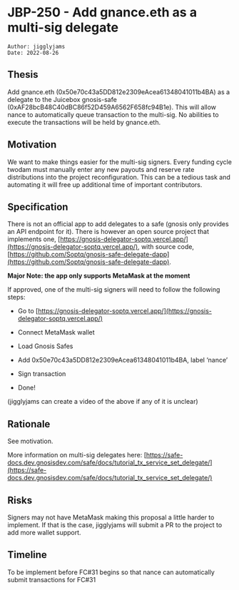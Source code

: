 # JBP-250 - Add gnance.eth as a multi-sig delegate
```plain text
Author: jigglyjams
Date: 2022-08-26
```

## Thesis

Add gnance.eth (0x50e70c43a5DD812e2309eAcea61348041011b4BA) as a delegate to the Juicebox gnosis-safe (0xAF28bcB48C40dBC86f52D459A6562F658fc94B1e). This will allow nance to automatically queue transaction to the multi-sig. No abilities to execute the transactions will be held by gnance.eth.

## Motivation

We want to make things easier for the multi-sig signers. Every funding cycle twodam must manually enter any new payouts and reserve rate distributions into the project reconfiguration. This can be a tedious task and automating it will free up additional time of important contributors.

## Specification

There is not an official app to add delegates to a safe (gnosis only provides an API endpoint for it). There is however an open source project that implements one, [https://gnosis-delegator-soptq.vercel.app/](https://gnosis-delegator-soptq.vercel.app/), with source code, [https://github.com/Soptq/gnosis-safe-delegate-dapp](https://github.com/Soptq/gnosis-safe-delegate-dapp).

**Major Note: the app only supports MetaMask at the moment**

If approved, one of the multi-sig signers will need to follow the following steps:

- Go to [https://gnosis-delegator-soptq.vercel.app/](https://gnosis-delegator-soptq.vercel.app/)

- Connect MetaMask wallet

- Load Gnosis Safes

- Add 0x50e70c43a5DD812e2309eAcea61348041011b4BA, label ‘nance’

- Sign transaction

- Done!

(jigglyjams can create a video of the above if any of it is unclear)

## Rationale

See motivation.

More information on multi-sig delegates here: [https://safe-docs.dev.gnosisdev.com/safe/docs/tutorial_tx_service_set_delegate/](https://safe-docs.dev.gnosisdev.com/safe/docs/tutorial_tx_service_set_delegate/)

## Risks

Signers may not have MetaMask making this proposal a little harder to implement. If that is the case, jigglyjams will submit a PR to the project to add more wallet support.

## Timeline

To be implement before FC#31 begins so that nance can automatically submit transactions for FC#31
